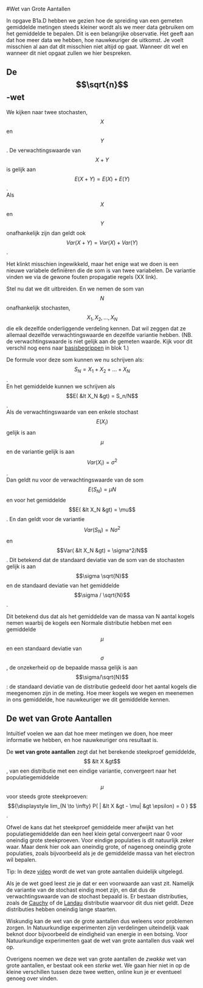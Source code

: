 #Wet van Grote Aantallen

In opgave B1a.D hebben we gezien hoe de spreiding van een gemeten gemiddelde 
metingen steeds kleiner wordt als we meer data gebruiken om het gemiddelde te bepalen. 
Dit is een belangrijke observatie. Het geeft aan dat hoe meer data we hebben, hoe nauwkeuriger de uitkomst. Je voelt misschien al aan dat dit misschien niet altijd op gaat. Wanneer dit wel en wanneer dit niet opgaat zullen we hier bespreken. 

## De $$\sqrt{n}$$-wet
We kijken naar twee stochasten, $$X$$ en $$Y$$. De verwachtingswaarde van $$X+Y$$ is gelijk aan $$E(X+Y)= E(X)+E(Y)$$. <br>
Als $$X$$ en $$Y$$ onafhankelijk zijn dan geldt ook $$Var(X+Y)= Var(X)+Var(Y)$$.

Het klinkt misschien ingewikkeld, maar het enige wat we doen is een nieuwe variabele definiëren die de som is van twee variabelen. De variantie vinden we via de gewone fouten propagatie regels (XX link). 

Stel nu dat we dit uitbreiden. En we nemen de som van $$N$$ onafhankelijk stochasten, $$X_1,X_2,...,X_N$$  die elk dezelfde onderliggende verdeling kennen. Dat wil zeggen dat ze allemaal dezelfde verwachtingswaarde en dezelfde variantie hebben. 
(NB. de verwachtingswaarde is niet gelijk aan de gemeten waarde. Kijk voor dit verschil nog eens naar [basisbegrippen](/blok-1/basisbegrippen) in blok 1.) 

De formule voor deze som kunnen we nu schrijven als:<br>
 $$S_N = X_1 + X_2 + ... + X_N$$. <br>
En het gemiddelde kunnen we schrijven als <br>
$$E( &lt X_N &gt) = S_n/N$$. <br>
Als de verwachtingswaarde van een enkele stochast $$E(X_i)$$ gelijk is aan $$\mu$$ en de variantie gelijk is aan <br>
$$Var(X_i) = \sigma^2$$.<br>
 Dan geldt nu voor de verwachtingswaarde van de som $$E(S_N)= \mu N$$ en voor het gemiddelde $$E( &lt X_N &gt) = \mu$$. En dan geldt voor de variantie $$Var(S_N) = N \sigma^2$$ en $$Var( &lt X_N &gt) = \sigma^2/N$$. 
Dit betekend dat de standaard deviatie van de som van de stochasten gelijk is aan $$\sigma \sqrt{N}$$ en de standaard deviatie van het gemiddelde $$\sigma / \sqrt{N}$$. 

Dit betekend dus dat als het gemiddelde van de massa van N aantal kogels nemen waarbij de kogels een Normale distributie hebben met een gemiddelde $$\mu$$ en een standaard deviatie van $$\sigma$$, de onzekerheid op de bepaalde massa gelijk is aan $$\sigma/\sqrt{N}$$: de standaard deviatie van de distributie gedeeld door het aantal kogels die meegenomen zijn in de meting. Hoe meer kogels we wegen en meenemen in ons gemiddelde, hoe nauwkeuriger we dit gemiddelde kennen. 

## De wet van Grote Aantallen
Intuïtief voelen we aan dat hoe meer metingen we doen, hoe meer informatie we hebben, en hoe nauwkeuriger ons resultaat is. 

De **wet van grote aantallen** zegt dat het berekende steekproef gemiddelde, $$ &lt X &gt$$, van een distributie met een eindige variantie, convergeert naar het populatiegemiddelde $$\mu$$ voor steeds grote steekproeven:<br>
$${\displaystyle lim_{N \to \infty} P( | &lt X &gt - \mu| &gt \epsilon) = 0 } $$.

Ofwel de kans dat het steekproef gemiddelde meer afwijkt van het populatiegemiddelde dan een heel klein getal convergeert naar 0 voor oneindig grote steekproeven. 
Voor eindige populaties is dit natuurlijk zeker waar. Maar denk hier ook aan  oneindig grote, of nagenoeg oneindig grote populaties, zoals bijvoorbeeld als je de gemiddelde massa van het electron wil bepalen. 

Tip: In deze [video](https://www.youtube.com/watch?v=MntX3zWNWec) wordt de wet van grote aantallen duidelijk uitgelegd. 

Als je de wet goed leest zie je dat er een voorwaarde aan vast zit. Namelijk de variantie van de stochast eindig moet zijn, en dat dus de verwachtingswaarde van de stochast bepaald is. Er bestaan distributies, zoals de [Cauchy](https://nl.wikipedia.org/wiki/Cauchy-verdeling) of de [Landau](https://en.wikipedia.org/wiki/Landau_distribution) distributie waarvoor dit dus niet geldt. Deze distributies hebben oneindig lange staarten. 



Wiskundig kan de wet van de grote aantallen dus weleens voor problemen zorgen. In Natuurkundige experimenten zijn verdelingen uiteindelijk vaak beknot door bijvoorbeeld de eindigheid van energie in een botsing. Voor Natuurkundige experimenten gaat de wet van grote aantallen dus vaak wel op.

Overigens noemen we deze wet van grote aantallen de *zwakke* wet van grote aantallen, er bestaat ook een *sterke* wet. We gaan hier niet in op de kleine verschillen tussen deze twee wetten, online kun je er eventueel genoeg over vinden.
 




